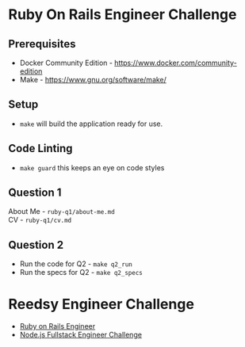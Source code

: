 # Ruby On Rails Engineer Challenge

## Prerequisites

* Docker Community Edition - https://www.docker.com/community-edition
* Make - https://www.gnu.org/software/make/

## Setup

* `make` will build the application ready for use.

## Code Linting

* `make guard` this keeps an eye on code styles

## Question 1

About Me - `ruby-q1/about-me.md`  
CV - `ruby-q1/cv.md`

## Question 2

* Run the code for Q2 - `make q2_run`
* Run the specs for Q2 - `make q2_specs`

# Reedsy Engineer Challenge

* [Ruby on Rails Engineer](ruby-on-rails-engineer.md)
* [Node.js Fullstack Engineer Challenge](node-fullstack.md)
